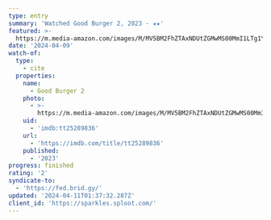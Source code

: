 ```yaml
---
type: entry
summary: 'Watched Good Burger 2, 2023 - ★★'
featured: >-
  https://m.media-amazon.com/images/M/MV5BM2FhZTAxNDUtZGMwMS00MmI1LTg1Y2UtZTIwMmIzNjM0YzZiXkEyXkFqcGdeQXVyMTM1NjM2ODg1._V1_SX300.jpg
date: '2024-04-09'
watch-of:
  type:
    - cite
  properties:
    name:
      - Good Burger 2
    photo:
      - >-
        https://m.media-amazon.com/images/M/MV5BM2FhZTAxNDUtZGMwMS00MmI1LTg1Y2UtZTIwMmIzNjM0YzZiXkEyXkFqcGdeQXVyMTM1NjM2ODg1._V1_SX300.jpg
    uid:
      - 'imdb:tt25289836'
    url:
      - 'https://imdb.com/title/tt25289836'
    published:
      - '2023'
progress: finished
rating: '2'
syndicate-to:
  - 'https://fed.brid.gy/'
updated: '2024-04-11T01:37:32.287Z'
client_id: 'https://sparkles.sploot.com/'
---
```


